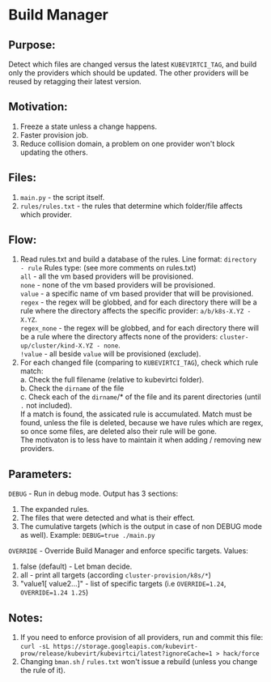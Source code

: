# Build Manager

## Purpose:
Detect which files are changed versus the latest `KUBEVIRTCI_TAG`,
and build only the providers which should be updated.
The other providers will be reused by retagging their latest version.

## Motivation:
1. Freeze a state unless a change happens.
2. Faster provision job.
3. Reduce collision domain, a problem on one provider won't block updating the others.

## Files:
1. `main.py` - the script itself.
2. `rules/rules.txt` - the rules that determine which folder/file affects which provider.

## Flow:
1. Read rules.txt and build a database of the rules.
Line format: `directory - rule`
Rules type: (see more comments on rules.txt)  
`all` - all the vm based providers will be provisioned.  
`none` - none of the vm based providers will be provisioned.  
`value` - a specific name of vm based provider that will be provisioned.  
`regex` - the regex will be globbed, and for each directory there will be a rule
        where the directory affects the specific provider: `a/b/k8s-X.YZ - X.YZ`.  
`regex_none` - the regex will be globbed, and for each directory there will be a rule
        where the directory affects none of the providers: `cluster-up/cluster/kind-X.YZ - none`.  
`!value` - all beside `value` will be provisioned (exclude).  
2. For each changed file (comparing to `KUBEVIRTCI_TAG`), check which rule match:  
a. Check the full filename (relative to kubevirtci folder).  
b. Check the `dirname` of the file  
c. Check each of the `dirname`/* of the file and its parent directories (until `.` not included).  
If a match is found, the assicated rule is accumulated.
Match must be found, unless the file is deleted,
because we have rules which are regex, so once some files, are deleted also their rule will be gone.  
The motivaton is to less have to maintain it when adding / removing new providers.

## Parameters:
`DEBUG` - Run in debug mode.
Output has 3 sections:
1. The expanded rules.
2. The files that were detected and what is their effect.
3. The cumulative targets (which is the output in case of non DEBUG mode as well).
Example: `DEBUG=true ./main.py`

`OVERRIDE` - Override Build Manager and enforce specific targets.
Values:
1. false (default) - Let bman decide.
2. all - print all targets (according `cluster-provision/k8s/*`)
3. "value1[ value2...]" - list of specific targets (i.e `OVERRIDE=1.24`, `OVERRIDE=1.24 1.25`)

## Notes:
1. If you need to enforce provision of all providers, run and commit this file:
`curl -sL https://storage.googleapis.com/kubevirt-prow/release/kubevirt/kubevirtci/latest?ignoreCache=1 > hack/force`
2. Changing `bman.sh` / `rules.txt` won't issue a rebuild (unless you change the rule of it).